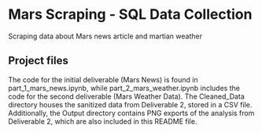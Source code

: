 # Mars Scraping - SQL Data Collection
Scraping data about Mars news article and martian weather
## Project files
The code for the initial deliverable (Mars News) is found in part_1_mars_news.ipynb, while part_2_mars_weather.ipynb includes the code for the second deliverable (Mars Weather Data). The Cleaned_Data directory houses the sanitized data from Deliverable 2, stored in a CSV file. Additionally, the Output directory contains PNG exports of the analysis from Deliverable 2, which are also included in this README file.

